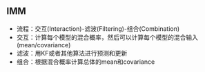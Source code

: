 ## IMM
* 流程：交互(Interaction)-滤波(Filtering)-组合(Combination)
* 交互：计算每个模型的混合概率，然后可以计算每个模型的混合输入(mean/covariance)
* 滤波：用KF或者其他算法进行预测和更新
* 组合：根据混合概率计算总体的mean和covariance